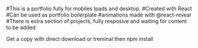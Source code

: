 #This is a portfolio fully for mobiles Ipads and desktop.
#Created with React
#Can be used as portfolio boilerplate
#animations made with @react-reveal
#There is extra section of projects, fully resposive and waiting for content to be added
<!-- INSTALL -->
Get a copy with direct download or treminal
then npm install